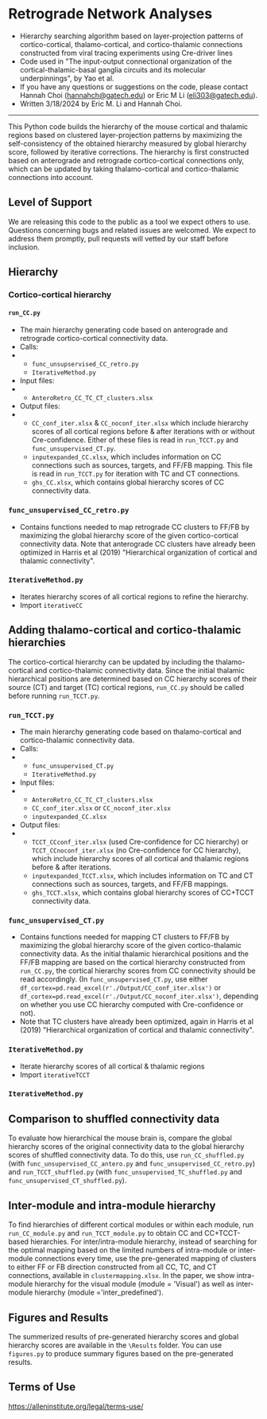 # Retrograde Network Analyses
- Hierarchy searching algorithm based on layer-projection patterns of cortico-cortical, thalamo-cortical, and cortico-thalamic connections constructed from viral tracing experiments using Cre-driver lines
- Code used in "The input-output connectional organization of the cortical-thalamic-basal ganglia circuits and its molecular underpinnings", by Yao et al.
- If you have any questions or suggestions on the code, please contact Hannah Choi (hannahch@gatech.edu) or Eric M Li (eli303@gatech.edu).
- Written 3/18/2024 by Eric M. Li and Hannah Choi.
---
This Python code builds the hierarchy of the mouse cortical and thalamic regions based on clustered layer-projection patterns by maximizing the self-consistency of the obtained hierarchy measured by global hierarchy score, followed by iterative corrections. The hierarchy is first constructed based on anterograde and retrograde cortico-cortical connections only, which can be updated by taking thalamo-cortical and cortico-thalamic connections into account.
## Level of Support
We are releasing this code to the public as a tool we expect others to use. Questions concerning bugs and related issues are welcomed. We expect to address them promptly, pull requests will vetted by our staff before inclusion.

## Hierarchy
### Cortico-cortical hierarchy
#### `run_CC.py`
- The main hierarchy generating code based on anterograde and retrograde cortico-cortical connectivity data.
- Calls:
- - `func_unsupservised_CC_retro.py`
  - `IterativeMethod.py`
- Input files:
- - `AnteroRetro_CC_TC_CT_clusters.xlsx`
- Output files:
- - `CC_conf_iter.xlsx` & `CC_noconf_iter.xlsx` which include hierarchy scores of all cortical regions before & after iterations with or without Cre-confidence. Either of these files is read in `run_TCCT.py` and `func_unsupervised_CT.py`.
  - `inputexpanded_CC.xlsx`, which includes information on CC connections such as sources, targets, and FF/FB mapping. This file is read in `run_TCCT.py` for iteration with TC and CT connections.
  - `ghs_CC.xlsx`, which contains global hierarchy scores of CC connectivity data.
### `func_unsupervised_CC_retro.py`
- Contains functions needed to map retrograde CC clusters to FF/FB by maximizing the global hierarchy score of the given cortico-cortical connectivity data. Note that anterograde CC clusters have already been optimized in Harris et al (2019) "Hierarchical organization of cortical and thalamic connectivity".
### `IterativeMethod.py`
- Iterates hierarchy scores of all cortical regions to refine the hierarchy.
- Import `iterativeCC`
## Adding thalamo-cortical and cortico-thalamic hierarchies
The cortico-cortical hierarchy can be updated by including the thalamo-cortical and cortico-thalamic connectivity data. Since the initial thalamic hierarchical positions are determined based on CC hierarchy scores of their source (CT) and target (TC) cortical regions, `run_CC.py` should be called before running `run_TCCT.py`.
### `run_TCCT.py`
- The main hierarchy generating code based on thalamo-cortical and cortico-thalamic connectivity data.
- Calls:
- - `func_unsupervised_CT.py`
  - `IterativeMethod.py`
- Input files:
- - `AnteroRetro_CC_TC_CT_clusters.xlsx`
  - `CC_conf_iter.xlsx` or `CC_noconf_iter.xlsx`
  - `inputexpanded_CC.xlsx`
- Output files:
- - `TCCT_CCconf_iter.xlsx` (used Cre-confidence for CC hierarchy) or `TCCT_CCnoconf_iter.xlsx` (no Cre-confidence for CC hierarchy), which include hierarchy scores of all cortical and thalamic regions before & after iterations.
  - `inputexpanded_TCCT.xlsx`, which includes information on TC and CT connections such as sources, targets, and FF/FB mappings.
  - `ghs_TCCT.xlsx`, which contains global hierarchy scores of CC+TCCT connectivity data.
### `func_unsupervised_CT.py`
- Contains functions needed for mapping CT clusters to FF/FB by maximizing the global hierarchy score of the given cortico-thalamic connectivity data. As the initial thalamic hierarchical positions and the FF/FB mapping are based on the cortical hierarchy constructed from `run_CC.py`, the cortical hierarchy scores from CC connectivity should be read accordingly. (In `func_unsupervised_CT.py`, use either `df_cortex=pd.read_excel(r'./Output/CC_conf_iter.xlsx')` or `df_cortex=pd.read_excel(r'./Output/CC_noconf_iter.xlsx')`, depending on whether you use CC hierarchy computed with Cre-confidence or not).
- Note that TC clusters have already been optimized, again in Harris et al (2019) "Hierarchical organization of cortical and thalamic connectivity".
### `IterativeMethod.py`
- Iterate hierarchy scores of all cortical & thalamic regions
- Import `iterativeTCCT`
### `IterativeMethod.py`
## Comparison to shuffled connectivity data
To evaluate how hierarchical the mouse brain is, compare the global hierarchy scores of the original connectivity data to the global hierarchy scores of shuffled connectivity data. To do this, use `run_CC_shuffled.py` (with `func_unsupervised_CC_antero.py` and `func_unsupervised_CC_retro.py`) and `run_TCCT_shuffled.py` (with `func_unsupervised_TC_shuffled.py` and `func_unsupervised_CT_shuffled.py`).
## Inter-module and intra-module hierarchy
To find hierarchies of different cortical modules or within each module, run `run_CC_module.py` and `run_TCCT_module.py` to obtain CC and CC+TCCT-based hierarchies. For inter/intra-module hierarchy, instead of searching for the optimal mapping based on the limited numbers of intra-module or inter-module connections every time, use the pre-generated mapping of clusters to either FF or FB direction constructed from all CC, TC, and CT connections, available in `clustermapping.xlsx`. In the paper, we show intra-module hierarchy for the visual module (module = 'Visual') as well as inter-module hierarchy (module ='inter_predefined').
## Figures and Results
The summerized results of pre-generated hierarchy scores and global hierarchy scores are available in the `\Results` folder. You can use `figures.py` to produce summary figures based on the pre-generated results.
## Terms of Use
https://alleninstitute.org/legal/terms-use/

